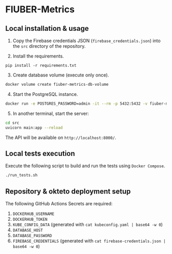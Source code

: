 # FIUBER-Metrics

## Local installation & usage

1. Copy the Firebase credentials JSON (`firebase_credentials.json`) into the `src` directory of the repository.

2. Install the requirements.
```
pip install -r requirements.txt
```

3. Create database volume (execute only once).
```bash
docker volume create fiuber-metrics-db-volume
```

4. Start the PostgreSQL instance.
```bash
docker run -e POSTGRES_PASSWORD=admin -it --rm -p 5432:5432 -v fiuber-metrics-db-volume:/var/lib/postgresql/data postgres
```

5. In another terminal, start the server:
```bash
cd src
uvicorn main:app --reload
```

The API will be available on `http://localhost:8000/`.

## Local tests execution
Execute the following script to build and run the tests using `Docker Compose`.
```bash
./run_tests.sh
```

## Repository & okteto deployment setup

The following GitHub Actions Secrets are required:
1. `DOCKERHUB_USERNAME`
2. `DOCKERHUB_TOKEN`
3. `KUBE_CONFIG_DATA` (generated with `cat kubeconfig.yaml | base64 -w 0`)
4. `DATABASE_HOST`
5. `DATABASE_PASSWORD`
6. `FIREBASE_CREDENTIALS` (generated with `cat firebase-credentials.json | base64 -w 0`)
